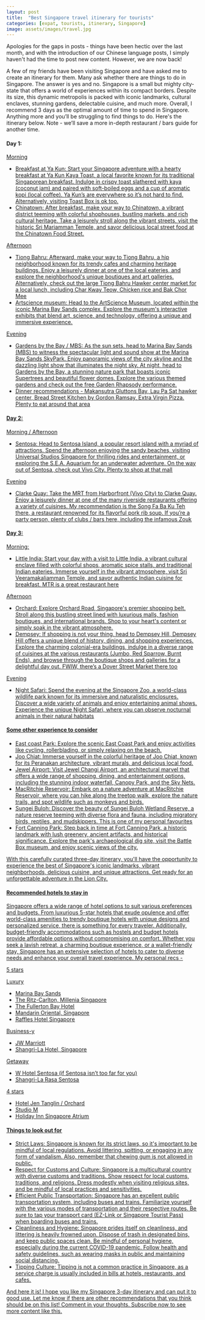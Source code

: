 ```yaml
---
layout: post
title:  "Best Singapore travel itinerary for tourists"
categories: [expat, tourists, itinerary, Singapore]
image: assets/images/travel.jpg
---
```


Apologies for the gaps in posts - things have been hectic over the last month, and with the introduction of our Chinese language posts, I simply haven't had the time to post new content. However, we are now back!

A few of my friends have been visiting Singapore and have asked me to create an itinerary for them. Many ask whether there are things to do in Singapore. The answer is yes and no. Singapore is a small but mighty city-state that offers a world of experiences within its compact borders. Despite its size, this dynamic metropolis is packed with iconic landmarks, cultural enclaves, stunning gardens, delectable cuisine, and much more. Overall, I recommend 3 days as the optimal amount of time to spend in Singapore. Anything more and you’ll be struggling to find things to do. Here's the itinerary below. Note - we’ll save a more in-depth restaurant / bars guide for another time.

#### Day 1:

<u>Morning<u>
+ Breakfast at Ya Kun: Start your Singapore adventure with a hearty breakfast at Ya Kun Kaya Toast, a local favorite known for its traditional Singaporean breakfast. Indulge in crispy toast slathered with kaya (coconut jam) and paired with soft-boiled eggs and a cup of aromatic kopi (local coffee). Ya Kun’s are everywhere so it’s not hard to find. Alternatively, visiting Toast Box is ok too.
+ Chinatown: After breakfast, make your way to Chinatown, a vibrant district teeming with colorful shophouses, bustling markets, and rich cultural heritage. Take a leisurely stroll along the vibrant streets, visit the historic Sri Mariamman Temple, and savor delicious local street food at the Chinatown Food Street.

<u>Afternoon<u>
+ Tiong Bahru: Afterward, make your way to Tiong Bahru, a hip neighborhood known for its trendy cafes and charming heritage buildings. Enjoy a leisurely dinner at one of the local eateries, and explore the neighborhood's unique boutiques and art galleries. Alternatively, check out the large Tiong Bahru Hawker center market for a local lunch, including Char Kway Teow, Chicken rice and Bak Chor Mee
+ Artscience museum: Head to the ArtScience Museum, located within the iconic Marina Bay Sands complex. Explore the museum's interactive exhibits that blend art, science, and technology, offering a unique and immersive experience.

<u>Evening<u>
+ Gardens by the Bay / MBS: As the sun sets, head to Marina Bay Sands (MBS) to witness the spectacular light and sound show at the Marina Bay Sands SkyPark. Enjoy panoramic views of the city skyline and the dazzling light show that illuminates the night sky. At night, head to Gardens by the Bay, a stunning nature park that boasts iconic Supertrees and beautiful flower domes. Explore the various themed gardens and check out the free Garden Rhapsody performance.
+ Dinner recommendations - Makansutra Gluttons Bay, Lau Pa Sat hawker center, Bread Street Kitchen by Gordon Ramsay, Extra Virgin Pizza. Plenty to eat around that area

#### Day 2:

<u>Morning / Afternoon<u>
+ Sentosa: Head to Sentosa Island, a popular resort island with a myriad of attractions. Spend the afternoon enjoying the sandy beaches, visiting Universal Studios Singapore for thrilling rides and entertainment, or exploring the S.E.A. Aquarium for an underwater adventure. On the way out of Sentosa, check out Vivo City. Plenty to shop at that mall

<u>Evening<u>
+ Clarke Quay: Take the MRT from Harborfront (Vivo City) to Clarke Quay. Enjoy a leisurely dinner at one of the many riverside restaurants offering a variety of cuisines. My recommendation is the Song Fa Ba Ku Teh there, a restaurant renowned for its flavorful pork rib soup. If you’re a party person, plenty of clubs / bars here, including the infamous Zouk

#### Day 3:

<u>Morning:<u>
+ Little India: Start your day with a visit to Little India, a vibrant cultural enclave filled with colorful shops, aromatic spice stalls, and traditional Indian eateries. Immerse yourself in the vibrant atmosphere, visit Sri Veeramakaliamman Temple, and savor authentic Indian cuisine for breakfast. MTR is a great restaurant here

<u>Afternoon<u>
+ Orchard: Explore Orchard Road, Singapore's premier shopping belt. Stroll along this bustling street lined with luxurious malls, fashion boutiques, and international brands. Shop to your heart's content or simply soak in the vibrant atmosphere. 
+ Dempsey: If shopping is not your thing, head to Dempsey Hill, Dempsey Hill offers a unique blend of history, dining, and shopping experiences. Explore the charming colonial-era buildings, indulge in a diverse range of cuisines at the various restaurants (Jumbo, Red Sparrow, Burnt Ends), and browse through the boutique shops and galleries for a delightful day out. FWIW, there’s a Dover Street Market there too

<u>Evening<u>
+ Night Safari: Spend the evening at the Singapore Zoo, a world-class wildlife park known for its immersive and naturalistic enclosures. Discover a wide variety of animals and enjoy entertaining animal shows. Experience the unique Night Safari, where you can observe nocturnal animals in their natural habitats

#### Some other experience to consider
+ East coast Park: Explore the scenic East Coast Park and enjoy activities like cycling, rollerblading, or simply relaxing on the beach.
+ Joo Chiat: Immerse yourself in the colorful heritage of Joo Chiat, known for its Peranakan architecture, vibrant murals, and delicious local food.
+ Jewel Airport: Visit Jewel Changi Airport, an architectural marvel that offers a wide range of shopping, dining, and entertainment options, including the stunning indoor waterfall, Canopy Park, and the Sky Nets.
+ MacRitchie Reservoir: Embark on a nature adventure at MacRitchie Reservoir, where you can hike along the treetop walk, explore the nature trails, and spot wildlife such as monkeys and birds.
+ Sungei Buloh: Discover the beauty of Sungei Buloh Wetland Reserve, a nature reserve teeming with diverse flora and fauna, including migratory birds, reptiles, and mudskippers. This is one of my personal favourites
+ Fort Canning Park: Step back in time at Fort Canning Park, a historic landmark with lush greenery, ancient artifacts, and historical significance. Explore the park's archaeological dig site, visit the Battle Box museum, and enjoy scenic views of the city.

With this carefully curated three-day itinerary, you'll have the opportunity to experience the best of Singapore's iconic landmarks, vibrant neighborhoods, delicious cuisine, and unique attractions. Get ready for an unforgettable adventure in the Lion City.

#### Recommended hotels to stay in

Singapore offers a wide range of hotel options to suit various preferences and budgets. From luxurious 5-star hotels that exude opulence and offer world-class amenities to trendy boutique hotels with unique designs and personalized service, there is something for every traveler. Additionally, budget-friendly accommodations such as hostels and budget hotels provide affordable options without compromising on comfort. Whether you seek a lavish retreat, a charming boutique experience, or a wallet-friendly stay, Singapore has an extensive selection of hotels to cater to diverse needs and enhance your overall travel experience. My personal recs - 

<u>5 stars<u>

Luxury
+ Marina Bay Sands
+ The Ritz-Carlton, Millenia Singapore
+ The Fullerton Bay Hotel
+ Mandarin Oriental, Singapore
+ Raffles Hotel Singapore

Business-y
+ JW Marriott
+ Shangri-La Hotel, Singapore

Getaway
+ W Hotel Sentosa (if Sentosa isn’t too far for you)
+ Shangri-La Rasa Sentosa

<u>4 stars<u>
+ Hotel Jen Tanglin / Orchard
+ Studio M
+ Holiday Inn Singapore Atrium

#### Things to look out for

+ Strict Laws: Singapore is known for its strict laws, so it's important to be mindful of local regulations. Avoid littering, spitting, or engaging in any form of vandalism. Also, remember that chewing gum is not allowed in public.
+ Respect for Customs and Culture: Singapore is a multicultural country with diverse customs and traditions. Show respect for local customs, traditions, and religions. Dress modestly when visiting religious sites, and be mindful of local practices and sensitivities.
+ Efficient Public Transportation: Singapore has an excellent public transportation system, including buses and trains. Familiarize yourself with the various modes of transportation and their respective routes. Be sure to tap your transport card (EZ-Link or Singapore Tourist Pass) when boarding buses and trains.
+ Cleanliness and Hygiene: Singapore prides itself on cleanliness, and littering is heavily frowned upon. Dispose of trash in designated bins, and keep public spaces clean. Be mindful of personal hygiene, especially during the current COVID-19 pandemic. Follow health and safety guidelines, such as wearing masks in public and maintaining social distancing.
+ Tipping Culture: Tipping is not a common practice in Singapore, as a service charge is usually included in bills at hotels, restaurants, and cafes. 

And here it is! I hope you like my Singapore 3-day itinerary and can put it to good use. Let me know if there are other recommendations that you think should be on this list! Comment in your thoughts. Subscribe now to see more content like this.


